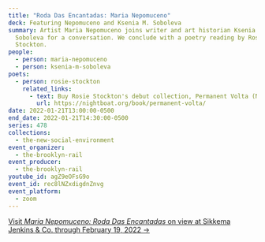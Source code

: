 ```yaml
---
title: "Roda Das Encantadas: Maria Nepomuceno"
deck: Featuring Nepomuceno and Ksenia M. Soboleva
summary: Artist Maria Nepomuceno joins writer and art historian Ksenia M.
  Soboleva for a conversation. We conclude with a poetry reading by Rosie
  Stockton.
people:
  - person: maria-nepomuceno
  - person: ksenia-m-soboleva
poets:
  - person: rosie-stockton
    related_links:
      - text: Buy Rosie Stockton's debut collection, Permanent Volta (Nightboat, 2021)
        url: https://nightboat.org/book/permanent-volta/
date: 2022-01-21T13:00:00-0500
end_date: 2022-01-21T14:30:00-0500
series: 478
collections:
  - the-new-social-environment
event_organizer:
  - the-brooklyn-rail
event_producer:
  - the-brooklyn-rail
youtube_id: agZ9eOFsG9o
event_id: rec8lNZxdigdnZnvg
event_platform:
  - zoom
---
```

[Visit *Maria Nepomuceno: Roda Das Encantadas* on view at Sikkema Jenkins & Co. through February 19, 2022 →](https://www.sikkemajenkinsco.com/ex20220111marianepomuceno)